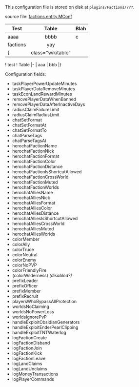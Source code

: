 This configuration file is stored on disk at `plugins/Factions/???`.

source file: [factions.entity.MConf](https://github.com/MassiveCraft/Factions/blob/master/src/com/massivecraft/factions/entity/MConf.java)

| Test    | Table     | Blah |
| ------- |:---------:| --- |
| aaaa    |   bbbb    | c|
|  factions | yay |
{| class="wikitable"
! test
! Table
|-
| aaa
| bbb
|}

Configuration fields:
 - taskPlayerPowerUpdateMinutes 
 - taskPlayerDataRemoveMinutes 
 - taskEconLandRewardMinutes 
 - removePlayerDataWhenBanned 
 - removePlayerDataAfterInactiveDays 
 - radiusClaimFailureLimit 
 - radiusClaimRadiusLimit 
 - chatSetFormat 
 - chatSetFormatAt 
 - chatSetFormatTo 
 - chatParseTags 
 - chatParseTagsAt 
 - herochatFactionName 
 - herochatFactionNick 
 - herochatFactionFormat 
 - herochatFactionColor 
 - herochatFactionDistance 
 - herochatFactionIsShortcutAllowed 
 - herochatFactionCrossWorld 
 - herochatFactionMuted 
 - herochatFactionWorlds 
 - herochatAlliesName 
 - herochatAlliesNick 
 - herochatAlliesFormat 
 - herochatAlliesColor 
 - herochatAlliesDistance 
 - herochatAlliesIsShortcutAllowed 
 - herochatAlliesCrossWorld 
 - herochatAlliesMuted 
 - herochatAlliesWorlds 
 - colorMember 
 - colorAlly 
 - colorTruce 
 - colorNeutral 
 - colorEnemy 
 - colorNoPVP 
 - colorFriendlyFire 
 - (colorWilderness) *(disabled?)*
 - prefixLeader 
 - prefixOfficer 
 - prefixMember 
 - prefixRecruit 
 - playersWhoBypassAllProtection 
 - worldsNoClaiming 
 - worldsNoPowerLoss 
 - worldsIgnorePvP
 - handleExploitObsidianGenerators 
 - handleExploitEnderPearlClipping 
 - handleExploitTNTWaterlog 
 - logFactionCreate 
 - logFactionDisband 
 - logFactionJoin 
 - logFactionKick
 - logFactionLeave 
 - logLandClaims
 - logLandUnclaims
 - logMoneyTransactions
 - logPlayerCommands